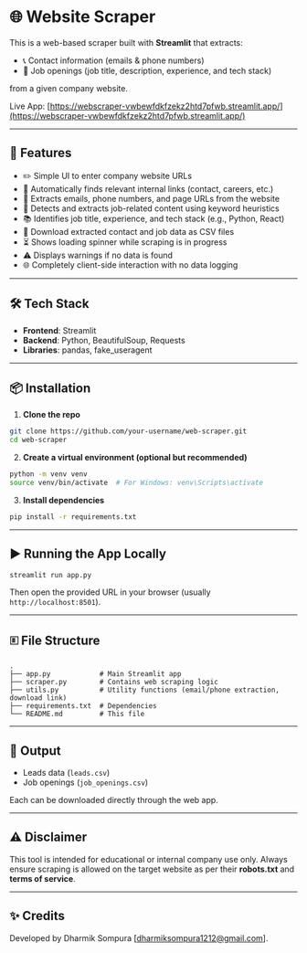 # 🌐 Website Scraper

This is a web-based scraper built with **Streamlit** that extracts:

* 📞 Contact information (emails & phone numbers)
* 💼 Job openings (job title, description, experience, and tech stack)

from a given company website.

Live App: [https://webscraper-vwbewfdkfzekz2htd7pfwb.streamlit.app/](https://webscraper-vwbewfdkfzekz2htd7pfwb.streamlit.app/)

---

## 🚀 Features

* ✏️ Simple UI to enter company website URLs
* 🔗 Automatically finds relevant internal links (contact, careers, etc.)
* 📣 Extracts emails, phone numbers, and page URLs from the website
* 🔮 Detects and extracts job-related content using keyword heuristics
* 📚 Identifies job title, experience, and tech stack (e.g., Python, React)
* 📄 Download extracted contact and job data as CSV files
* ⏳ Shows loading spinner while scraping is in progress
* ⚠ Displays warnings if no data is found
* 🌐 Completely client-side interaction with no data logging

---

## 🛠 Tech Stack

* **Frontend**: Streamlit
* **Backend**: Python, BeautifulSoup, Requests
* **Libraries**: pandas, fake\_useragent

---

## 📦 Installation

1. **Clone the repo**

```bash
git clone https://github.com/your-username/web-scraper.git
cd web-scraper
```

2. **Create a virtual environment (optional but recommended)**

```bash
python -m venv venv
source venv/bin/activate  # For Windows: venv\Scripts\activate
```

3. **Install dependencies**

```bash
pip install -r requirements.txt
```

---

## ▶️ Running the App Locally

```bash
streamlit run app.py
```

Then open the provided URL in your browser (usually `http://localhost:8501`).

---

## 🗉 File Structure

```
.
├── app.py            # Main Streamlit app
├── scraper.py        # Contains web scraping logic
├── utils.py          # Utility functions (email/phone extraction, download link)
├── requirements.txt  # Dependencies
└── README.md         # This file
```

---

## 📄 Output

* Leads data (`leads.csv`)
* Job openings (`job_openings.csv`)

Each can be downloaded directly through the web app.

---

## ⚠️ Disclaimer

This tool is intended for educational or internal company use only. Always ensure scraping is allowed on the target website as per their **robots.txt** and **terms of service**.

---

## ✨ Credits

Developed by Dharmik Sompura \[[dharmiksompura1212@gmail.com](mailto:dharmiksompura1212@gmail.com)].
